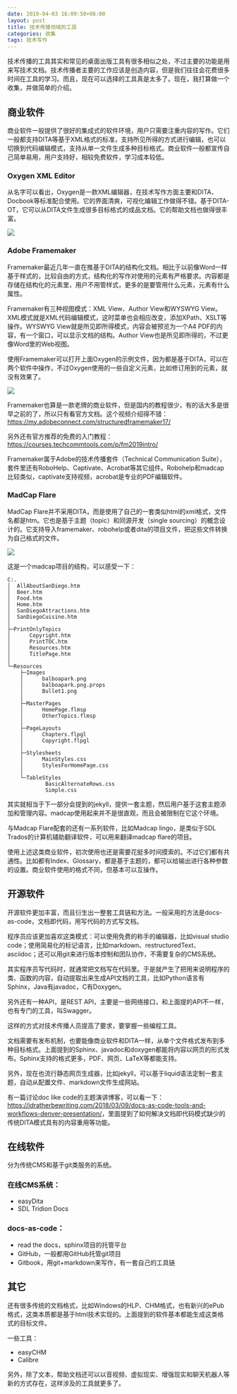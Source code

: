 ```yaml
---
date: 2019-04-03 16:09:50+08:00
layout: post
title: 技术传播领域的工具
categories: 收集
tags: 技术写作
---
```


技术传播的工具其实和常见的桌面出版工具有很多相似之处，不过主要的功能是用来写技术文档。技术传播者主要的工作应该是创造内容，但是我们往往会花费很多时间在工具的学习。而且，现在可以选择的工具真是太多了。现在，我打算做一个收集，并做简单的介绍。


## 商业软件

商业软件一般提供了很好的集成式的软件环境，用户只需要注重内容的写作。它们一般都支持DITA等基于XML格式的标准，支持所见所得的方式进行编辑，也可以切换到代码编辑模式，支持从单一文件生成多种目标格式。商业软件一般都宣传自己简单易用，用户支持好，相较免费软件，学习成本较低。


### Oxygen XML Editor

从名字可以看出，Oxygen是一款XML编辑器，在技术写作方面主要和DITA、Docbook等标准配合使用。它的界面清爽，可视化编辑工作做得不错。基于DITA-OT，它可以从DITA文件生成很多目标格式的成品文档。它的帮助文档也做得很丰富。

![](/album/techcomm/oxygen.jpg)

### Adobe Framemaker

Framemaker最近几年一直在推基于DITA的结构化文档。相比于以前像Word一样基于样式的，比较自由的方式，结构化的写作对使用的元素有严格要求。内容都是存储在结构化的元素里，用户不用管样式，更多的是要管用什么元素，元素有什么属性。

Framemaker有三种视图模式：XML View、Author View和WYSWYG View。XML模式就是XML代码编辑模式，这时菜单也会相应改变，添加XPath、XSLT等操作。WYSWYG View就是所见即所得模式，内容会被预览为一个A4 PDF的内容，有一个窗口，可以显示文档的结构。Author View也是所见即所得的，不过更像Word里的Web视图。

使用Framemaker可以打开上面Oxygen的示例文件，因为都是基于DITA，可以在两个软件中操作，不过Oxygen使用的一些自定义元素，比如修订用到的元素，就没有效果了。

![](/album/techcomm/framemaker.png)

Framemaker也算是一款老牌的商业软件，但是国内的教程很少，有的话大多是很早之前的了，所以只有看官方文档。这个视频介绍得不错：<https://my.adobeconnect.com/structuredframemaker17/>

另外还有官方推荐的免费的入门教程：<https://courses.techcommtools.com/p/fm2019intro/>

Framemaker属于Adobe的技术传播套件（Technical Communication Suite），套件里还有RoboHelp、Captivate、Acrobat等其它组件。Robohelp和madcap比较类似，captivate支持视频，acrobat是专业的PDF编辑软件。

### MadCap Flare

MadCap Flare并不采用DITA，而是使用了自己的一套类似html的xml格式，文件名都是htm。它也是基于主题（topic）和同源开发（single sourcing）的概念设计的。它支持导入framemaker、robohelp或者dita的项目文件，把这些文件转换为自己格式的文件。

![](/album/techcomm/madcap.png)

这是一个madcap项目的结构，可以感受一下：

```
C:.
│  AllAboutSanDiego.htm
│  Beer.htm
│  Food.htm
│  Home.htm
│  SanDiegoAttractions.htm
│  SanDiegoCuisine.htm
│  
├─PrintOnlyTopics
│      Copyright.htm
│      PrintTOC.htm
│      Resources.htm
│      TitlePage.htm
│      
└─Resources
    ├─Images
    │      balboapark.png
    │      balboapark.png.props
    │      Bullet1.png
    │      
    ├─MasterPages
    │      HomePage.flmsp
    │      OtherTopics.flmsp
    │      
    ├─PageLayouts
    │      Chapters.flpgl
    │      Copyright.flpgl
    │      
    ├─Stylesheets
    │      MainStyles.css
    │      StylesForHomePage.css
    │      
    └─TableStyles
            BasicAlternateRows.css
            Simple.css
```

其实就相当于下一部分会提到的jekyll，提供一套主题，然后用户基于这套主题添加和管理内容。madcap使用起来并不是很直观，而且会被限制在它这个环境。

与Madcap Flare配套的还有一系列软件，比如Madcap lingo，是类似于SDL Trados的计算机辅助翻译软件，可以用来翻译madcap flare的项目。

使用上述这类商业软件，初次使用也还是需要花挺多时间摸索的。不过它们都有共通性。比如都有Index、Glossary，都是基于主题的，都可以给输出进行各种参数的设置。商业软件使用的格式不同，但基本可以互操作。

## 开源软件

开源软件更加丰富，而且衍生出一整套工具链和方法。一般采用的方法是docs-as-code，文档即代码，用写代码的方式写文档。

程序员应该更加喜欢这类模式：可以使用免费的称手的编辑器，比如visual studio code；使用简易化的标记语言，比如markdown、restructuredText、asciidoc；还可以用git来进行版本控制和团队协作，不需要复杂的CMS系统。

其实程序员写代码时，就通常把文档写在代码里。于是就产生了把用来说明程序的类、函数的内容，自动提取出来生成API文档的工具，比如Python语言有Sphinx，Java有javadoc，C有Doxygen。

另外还有一种API，是REST API，主要是一些网络接口，和上面提的API不一样，也有专门的工具，叫Swagger。

这样的方式对技术传播人员提高了要求，要掌握一些编程工具。

文档需要有发布机制，也要能像商业软件和DITA一样，从单个文件格式发布到多种目标格式。上面提到的Sphinx、javadoc和doxygen都能将内容以网页的形式发布。Sphinx支持的格式更多，PDF、网页、LaTeX等都能支持。

另外，现在也流行静态网页生成器，比如jekyll，可以基于liquid语法定制一套主题，自动从配置文件、markdown文件生成网站。

有一篇讨论doc like code的主题演讲博客，可以看一下：<https://idratherbewriting.com/2018/03/09/docs-as-code-tools-and-workflows-denver-presentation/>，里面提到了如何解决文档即代码模式缺少的传统DITA模式具有的内容重用等功能。


## 在线软件

分为传统CMS和基于git类服务的系统。

### 在线CMS系统：

* easyDita
* SDL Tridion Docs 

### docs-as-code：

* read the docs，sphinx项目的托管平台
* GitHub，一般都用GitHub托管git项目
* Gitbook，用git+markdown来写作，有一套自己的工具链


## 其它

还有很多传统的文档格式，比如Windows的HLP、CHM格式，也有新兴的ePub格式，这类本质都是基于html技术实现的。上面提到的软件基本都能生成这类格式的目标文件。

一些工具：

* easyCHM
* Calibre

另外，除了文本，帮助文档还可以以音视频、虚拟现实、增强现实和聊天机器人等新的方式存在，这样涉及的工具就更多了。
